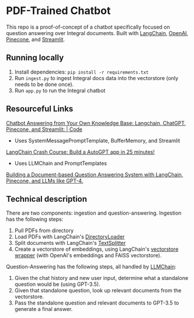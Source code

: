 # PDF-Trained Chatbot
This repo is a proof-of-concept of a chatbot specifically focused on question answering over Integral documents.
Built with [LangChain](https://python.langchain.com/en/latest/index.html), [OpenAI](https://openai.com/blog/openai-api), [Pinecone](https://www.pinecone.io/), and [Streamlit](https://streamlit.io/).


## Running locally
1. Install dependencies: `pip install -r requirements.txt`
2. Run `ingest.py` to ingest Integral docs data into the vectorstore (only needs to be done once).
3. Run `app.py` to run the Integral chatbot


## Resourceful Links
[Chatbot Answering from Your Own Knowledge Base: Langchain, ChatGPT, Pinecone, and Streamlit: | Code](https://www.youtube.com/watch?v=nAKhxQ3hcMA&list=LL&index=1)
- Uses SystemMessagePromptTemplate, BufferMemory, and Streamlit


[LangChain Crash Course: Build a AutoGPT app in 25 minutes!](https://youtu.be/cVA1RPsGQcw)
- Uses LLMChain and PromptTemplates


[Building a Document-based Question Answering System with LangChain, Pinecone, and LLMs like GPT-4.](https://www.youtube.com/watch?v=cVA1RPsGQcw&list=LL&index=3)


## Technical description
There are two components: ingestion and question-answering.
Ingestion has the following steps:
1. Pull PDFs from directory
2. Load PDFs with LangChain's [DirectoryLoader](https://python.langchain.com/en/latest/modules/indexes/document_loaders/examples/file_directory.html)
3. Split documents with LangChain's [TextSplitter](https://langchain.readthedocs.io/en/latest/reference/modules/text_splitter.html)
4. Create a vectorstore of embeddings, using LangChain's [vectorstore wrapper](https://python.langchain.com/en/latest/modules/indexes/vectorstores.html) (with OpenAI's embeddings and FAISS vectorstore).

Question-Answering has the following steps, all handled by [LLMChain](https://python.langchain.com/en/latest/modules/chains/generic/llm_chain.html):
1. Given the chat history and new user input, determine what a standalone question would be (using GPT-3.5).
2. Given that standalone question, look up relevant documents from the vectorstore.
3. Pass the standalone question and relevant documents to GPT-3.5 to generate a final answer.
